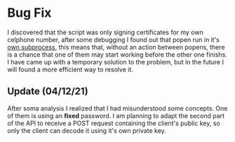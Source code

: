 # Bug Fix

I discovered that the script was only signing certificates for my own celphone number, after some debugging I found out that popen run in it's [own subprocess](https://docs.python.org/3.8/library/subprocess.html#popen-constructor), this means that, without an action between popens, there  is a chance that one of them may start working before the other one finishs. 
I have came up with a temporary solution to the problem, but in the future I will found a more efficient way to resolve it.

## Update (04/12/21)

After soma analysis I realized that I had misunderstood some concepts. One of them is using an **fixed** password. I am planning to adapt the second part of the API to receive a POST request containing the client's public key, so only the client can decode it using it's own private key.

